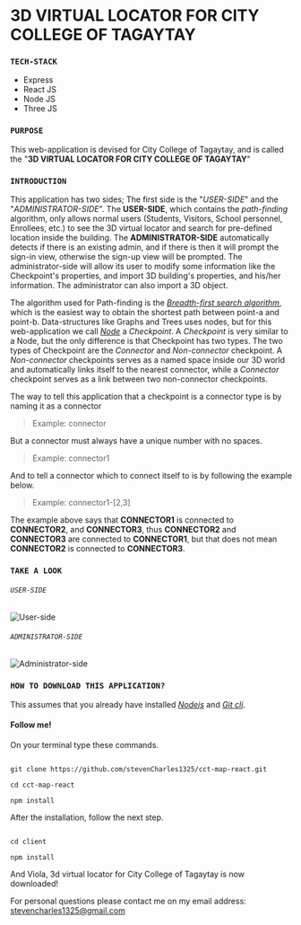 # 3D VIRTUAL LOCATOR FOR CITY COLLEGE OF TAGAYTAY


### `TECH-STACK`

- Express
- React JS
- Node JS
- Three JS


### `PURPOSE`

This web-application is devised for City College of Tagaytay,
and is called the "**3D VIRTUAL LOCATOR FOR CITY COLLEGE OF TAGAYTAY**"


### `INTRODUCTION`

This application has two sides; The first side is the "_USER-SIDE_" and
the "_ADMINISTRATOR-SIDE_". The **USER-SIDE**, which contains the _path-finding_
algorithm, only allows normal users (Students, Visitors, School personnel, Enrollees, etc.) 
to see the 3D virtual locator and search for pre-defined location inside 
the building. The **ADMINISTRATOR-SIDE** automatically detects if there is an
existing admin, and if there is then it will prompt the sign-in view, 
otherwise the sign-up view will be prompted. The administrator-side will
allow its user to modify some information like the Checkpoint's properties,
and import 3D building's properties, and his/her information. The administrator 
can also import a 3D object.

The algorithm used for Path-finding is the [_Breadth-first search algorithm_](https://en.wikipedia.org/wiki/Breadth-first_search), which is the easiest way to obtain the shortest path 
between point-a and point-b. Data-structures like Graphs and Trees uses nodes,
but for this web-application we call [_Node_](https://en.wikipedia.org/wiki/Node_(computer_science)) a _Checkpoint_. A _Checkpoint_ is very similar to a Node, but the only difference is that Checkpoint
has two types. The two types of Checkpoint are the _Connector_ and _Non-connector_ checkpoint.
A _Non-connector_ checkpoints serves as a named space inside our 3D world and
automatically links itself to the nearest connector, while a _Connector_ 
checkpoint serves as a link between two non-connector checkpoints. 

The way to tell this application that a checkpoint is a connector type is by
naming it as a connector

> Example: connector

But a connector must always have a unique number with no spaces.

> Example: connector1

And to tell a connector which to connect itself to is by following the example below.

> Example: connector1-\[2,3\]

The example above says that **CONNECTOR1** is connected to **CONNECTOR2**, and **CONNECTOR3**, thus
**CONNECTOR2** and **CONNECTOR3** are connected to **CONNECTOR1**, but that does not mean **CONNECTOR2**
is connected to **CONNECTOR3**. 


### `TAKE A LOOK`

###### `USER-SIDE`

![User-side](https://drive.google.com/uc?export=view&id=1Waea1Yv2EElZfF7omssMmG2_kFBVnkLE)


###### `ADMINISTRATOR-SIDE`

![Administrator-side](https://drive.google.com/uc?export=view&id=1hox7fQwbXyNM6RLUEoOVjNuNdz6-LKGg)


### `HOW TO DOWNLOAD THIS APPLICATION?`

This assumes that you already have installed [_Nodejs_](https://nodejs.org/en/) and [_Git cli_](https://git-scm.com/downloads).


#### Follow me!

On your terminal type these commands.
```

git clone https://github.com/stevenCharles1325/cct-map-react.git

cd cct-map-react

npm install

```

After the installation, follow the next step.

```

cd client 

npm install

```

And Viola, 3d virtual locator for City College of Tagaytay is now downloaded!


For personal questions please contact me on my email address: stevencharles1325@gmail.com 






